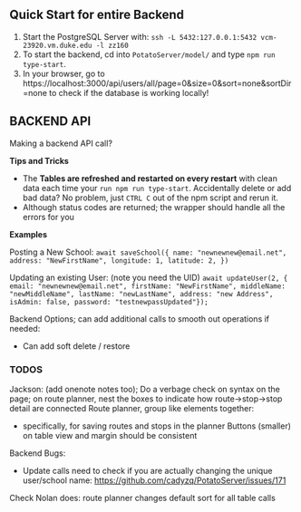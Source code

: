 ## Quick Start for entire Backend

1. Start the PostgreSQL Server with: `ssh -L 5432:127.0.0.1:5432 vcm-23920.vm.duke.edu -l zz160`
2. To start the backend, cd into `PotatoServer/model/` and type `npm run type-start`.
3. In your browser, go to https://localhost:3000/api/users/all/page=0&size=0&sort=none&sortDir=none to check if the database is working locally!

## BACKEND API

Making a backend API call?

**Tips and Tricks**

- The **Tables are refreshed and restarted on every restart** with clean data each time your `run npm run type-start`. Accidentally delete or add bad data? No problem, just `CTRL C` out of the npm script and rerun it.
- Although status codes are returned; the wrapper should handle all the errors for you

**Examples**

Posting a New School:
`await saveSchool({ name: "newnewnew@email.net", address: "NewFirstName", longitude: 1, latitude: 2, })`

Updating an existing User: (note you need the UID)
`await updateUser(2, { email: "newnewnew@email.net", firstName: "NewFirstName", middleName: "newMiddleName", lastName: "newLastName", address: "new Address", isAdmin: false, password: "testnewpassUpdated"});`

Backend Options; can add additional calls to smooth out operations if needed:

- Can add soft delete / restore

### TODOS

Jackson:
(add onenote notes too);
Do a verbage check on syntax on the page;
on route planner, nest the boxes to indicate how route->stop->stop detail are connected
Route planner, group like elements together:

- specifically, for saving routes and stops in the planner
  Buttons (smaller) on table view and margin should be consistent

Backend Bugs:

- Update calls need to check if you are actually changing the unique user/school name: https://github.com/cadyzq/PotatoServer/issues/171

Check Nolan does:
route planner changes
default sort for all table calls
